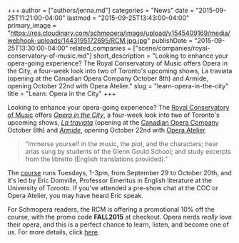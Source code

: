 +++
author = ["authors/jenna.md"]
categories = "News"
date = "2015-09-25T11:21:00-04:00"
lastmod = "2015-09-25T13:43:00-04:00"
primary_image = "https://res.cloudinary.com/schmopera/image/upload/v1545409169/media/webhook-uploads/1443195172695/RCM.jpg.jpg"
publishDate = "2015-09-25T13:30:00-04:00"
related_companies = ["scene/companies/royal-conservatory-of-music.md"]
short_description = "Looking to enhance your opera-going experience? The Royal Conservatory of Music offers Opera in the City, a four-week look into two of Toronto&#039;s upcoming shows, La traviata (opening at the Canadian Opera Company October 8th) and Armide, opening October 22nd with Opera Atelier."
slug = "learn-opera-in-the-city"
title = "Learn: Opera in the City"
+++

Looking to enhance your opera-going experience? The [Royal Conservatory of Music](/scene/companies/royal-conservatory-of-music/) offers [*Opera in the City*](https://ca.apm.activecommunities.com/theroyalconservatory/Activity_Search/1514), a four-week look into two of Toronto's upcoming shows, [*La traviata*](http://www.coc.ca/PerformancesAndTickets/1516Season/LaTraviata.aspx) (opening at the [Canadian Opera Company](/scene/companies/canadian-opera-company/) October 8th) and [*Armide*](http://operaatelier.com/season/15-16-season/), opening October 22nd with [Opera Atelier](/scene/companies/opera-atelier/).

>"Immerse yourself in the music, the plot, and the characters; hear arias sung by students of the Glenn Gould School; and study excerpts from the libretto (English translations provided)."

The [course](https://ca.apm.activecommunities.com/theroyalconservatory/Activity_Search/1514) runs Tuesdays, 1-3pm, from September 29 to October 20th, and it's led by Eric Domville, Professor Emeritus in English literature at the University of Toronto. If you've attended a pre-show chat at the COC or Opera Atelier, you may have heard Eric speak.

For Schmopera readers, the RCM is offering a promotional 10% off the course, with the promo code **FALL2015** at checkout. Opera nerds *really* love their opera, and this is a perfect chance to learn, listen, and become one of us. For more details, click [here](https://ca.apm.activecommunities.com/theroyalconservatory/Activity_Search/1514).
